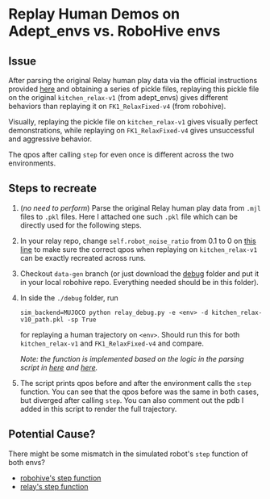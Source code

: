 # Replay Human Demos on Adept_envs vs. RoboHive envs

## Issue
After parsing the original Relay human play data via the official instructions provided [here](https://github.com/google-research/relay-policy-learning) and obtaining a series of pickle files, replaying this pickle file on the original `kitchen_relax-v1` (from adept_envs) gives different behaviors than replaying it on `FK1_RelaxFixed-v4` (from robohive). 

Visually, replaying the pickle file on `kitchen_relax-v1` gives visually perfect demonstrations, while replaying on `FK1_RelaxFixed-v4` gives unsuccessful and aggressive behavior.

The qpos after calling `step` for even once is different across the two environments.

## Steps to recreate
1. (*no need to perform*) Parse the original Relay human play data from  `.mjl` files to `.pkl` files. Here I attached one such `.pkl` file which can be directly used for the following steps.
2. In your relay repo, change `self.robot_noise_ratio` from 0.1 to 0 on [this line](https://github.com/google-research/relay-policy-learning/blob/master/adept_envs/adept_envs/franka/kitchen_multitask_v0.py#L43) to make sure the correct qpos when replaying on `kitchen_relax-v1` can be exactly recreated across runs. 
3. Checkout `data-gen` branch (or just download the [debug]() folder and put it in your local robohive repo. Everything needed should be in this folder).
4. In side the `./debug` folder, run 
    ```
    sim_backend=MUJOCO python relay_debug.py -e <env> -d kitchen_relax-v10_path.pkl -sp True
    ```
    for replaying a human trajectory on `<env>`. Should run this for both `kitchen_relax-v1` and `FK1_RelaxFixed-v4` and compare. 

    *Note: the function is implemented based on the logic in the parsing script in [here](https://github.com/google-research/relay-policy-learning/blob/master/adept_envs/adept_envs/utils/parse_demos.py#L84) and [here](https://github.com/vikashplus/mjrl_dev/blob/redesign/mjrl_dev/datasets/franka_kitchen/utils/parse_demos.py#L86).*
5. The script prints qpos before and after the environment calls the `step` function. You can see that the qpos before was the same in both cases, but diverged after calling `step`. You can also comment out the pdb I added in this script to render the full trajectory.




## Potential Cause?
There might be some mismatch in the simulated robot's `step` function of both envs? 
- [robohive's step function](https://github.com/vikashplus/robohive/blob/main/robohive/robot/robot.py#L659)
- [relay's step function](https://github.com/google-research/relay-policy-learning/blob/master/adept_envs/adept_envs/franka/robot/franka_robot.py#L178)